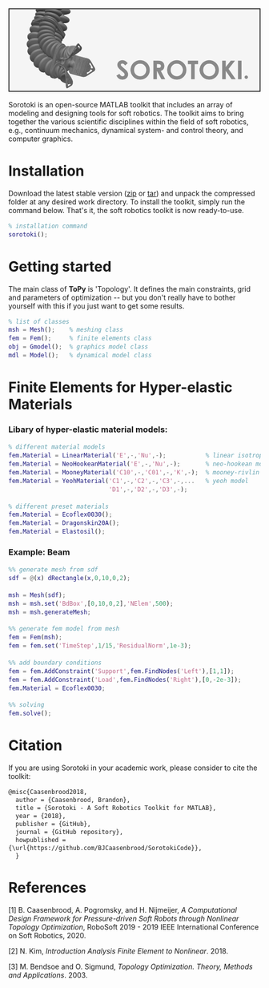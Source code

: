 <script src="https://cdn.mathjax.org/mathjax/latest/MathJax.js?config=TeX-AMS-MML_HTMLorMML" type="text/javascript"></script> 
<div align="center"> <img src="./bin/src/softrobot.png" width="650"> </div>

Sorotoki is an open-source MATLAB toolkit that includes an array of modeling and designing tools for soft robotics. The toolkit aims to bring together the various scientific disciplines within the field of soft robotics, e.g., continuum mechanics, dynamical system- and control theory, and computer graphics. 

# Installation
Download the latest stable version ([zip](https://github.com/BJCaasenbrood/SorotokiCode/zipball/master) or [tar](https://github.com/BJCaasenbrood/SorotokiCode/tarball/master)) and unpack the compressed folder at any desired work directory. To install the toolkit, simply run the command below. That's it, the soft robotics toolkit is now ready-to-use.
```matlab
% installation command
sorotoki();
```

# Getting started
The main class of **ToPy** is 'Topology'. It defines the main constraints, grid and parameters of optimization -- but you don't really have to bother yourself with this if you just want to get some results.
```matlab
% list of classes
msh = Mesh();	 % meshing class
fem = Fem();   	 % finite elements class
obj = Gmodel();  % graphics model class
mdl = Model();   % dynamical model class
```

# Finite Elements for Hyper-elastic Materials

### Libary of hyper-elastic material models:
```matlab
% different material models
fem.Material = LinearMaterial('E',-,'Nu',-);           % linear isotropic
fem.Material = NeoHookeanMaterial('E',-,'Nu',-);       % neo-hookean model
fem.Material = MooneyMaterial('C10',-,'C01',-,'K',-);  % mooney-rivlin model
fem.Material = YeohMaterial('C1',-,'C2',-,'C3',-,...   % yeoh model
                            'D1',-,'D2',-,'D3',-); 
                            
% different preset materials
fem.Material = Ecoflex0030();
fem.Material = Dragonskin20A();   	 
fem.Material = Elastosil();   	 
```

### Example: Beam 
```matlab
%% generate mesh from sdf
sdf = @(x) dRectangle(x,0,10,0,2);

msh = Mesh(sdf);
msh = msh.set('BdBox',[0,10,0,2],'NElem',500);
msh = msh.generateMesh;

%% generate fem model from mesh
fem = Fem(msh);
fem = fem.set('TimeStep',1/15,'ResidualNorm',1e-3);

%% add boundary conditions 
fem = fem.AddConstraint('Support',fem.FindNodes('Left'),[1,1]);
fem = fem.AddConstraint('Load',fem.FindNodes('Right'),[0,-2e-3]);
fem.Material = Ecoflex0030;

%% solving
fem.solve();
```

# Citation
If you are using Sorotoki in your academic work, please consider to cite the toolkit:
```
@misc{Caasenbrood2018,
  author = {Caasenbrood, Brandon},
  title = {Sorotoki - A Soft Robotics Toolkit for MATLAB},
  year = {2018},
  publisher = {GitHub},
  journal = {GitHub repository},
  howpublished = {\url{https://github.com/BJCaasenbrood/SorotokiCode}},
  }
```

# References
[1] B. Caasenbrood, A. Pogromsky, and H. Nijmeijer, *A Computational Design Framework for Pressure-driven Soft Robots through Nonlinear Topology Optimization*, RoboSoft 2019 - 2019 IEEE International Conference on Soft Robotics, 2020.

[2] N. Kim, *Introduction Analysis Finite Element to Nonlinear*. 2018.

[3] M. Bendsoe and O. Sigmund, *Topology Optimization. Theory, Methods and Applications*. 2003.



